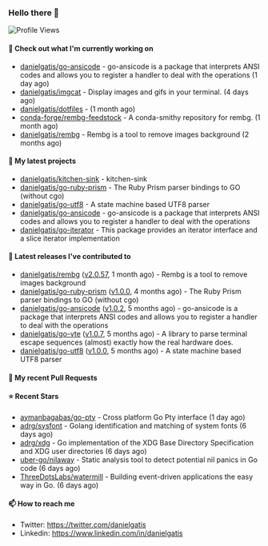 ### Hello there 👋

![Profile Views](https://komarev.com/ghpvc/?username=danielgatis&label=PROFILE+VIEWS)

#### 👷 Check out what I'm currently working on

- [danielgatis/go-ansicode](https://github.com/danielgatis/go-ansicode) - go-ansicode is a package that interprets ANSI codes and allows you to register a handler to deal with the operations (1 day ago)
- [danielgatis/imgcat](https://github.com/danielgatis/imgcat) - Display images and gifs in your terminal. (4 days ago)
- [danielgatis/dotfiles](https://github.com/danielgatis/dotfiles) -  (1 month ago)
- [conda-forge/rembg-feedstock](https://github.com/conda-forge/rembg-feedstock) - A conda-smithy repository for rembg. (1 month ago)
- [danielgatis/rembg](https://github.com/danielgatis/rembg) - Rembg is a tool to remove images background (2 months ago)

#### 🌱 My latest projects

- [danielgatis/kitchen-sink](https://github.com/danielgatis/kitchen-sink) - kitchen-sink
- [danielgatis/go-ruby-prism](https://github.com/danielgatis/go-ruby-prism) - The Ruby Prism parser bindings to GO (without cgo)
- [danielgatis/go-utf8](https://github.com/danielgatis/go-utf8) - A state machine based UTF8 parser
- [danielgatis/go-ansicode](https://github.com/danielgatis/go-ansicode) - go-ansicode is a package that interprets ANSI codes and allows you to register a handler to deal with the operations
- [danielgatis/go-iterator](https://github.com/danielgatis/go-iterator) - This package provides an iterator interface and a slice iterator implementation

#### 🔭 Latest releases I've contributed to

- [danielgatis/rembg](https://github.com/danielgatis/rembg) ([v2.0.57](https://github.com/danielgatis/rembg/releases/tag/v2.0.57), 1 month ago) - Rembg is a tool to remove images background
- [danielgatis/go-ruby-prism](https://github.com/danielgatis/go-ruby-prism) ([v1.0.0](https://github.com/danielgatis/go-ruby-prism/releases/tag/v1.0.0), 4 months ago) - The Ruby Prism parser bindings to GO (without cgo)
- [danielgatis/go-ansicode](https://github.com/danielgatis/go-ansicode) ([v1.0.2](https://github.com/danielgatis/go-ansicode/releases/tag/v1.0.2), 5 months ago) - go-ansicode is a package that interprets ANSI codes and allows you to register a handler to deal with the operations
- [danielgatis/go-vte](https://github.com/danielgatis/go-vte) ([v1.0.7](https://github.com/danielgatis/go-vte/releases/tag/v1.0.7), 5 months ago) - A library to parse terminal escape sequences (almost) exactly how the real hardware does.
- [danielgatis/go-utf8](https://github.com/danielgatis/go-utf8) ([v1.0.0](https://github.com/danielgatis/go-utf8/releases/tag/v1.0.0), 5 months ago) - A state machine based UTF8 parser

#### 🔨 My recent Pull Requests


#### ⭐ Recent Stars

- [aymanbagabas/go-pty](https://github.com/aymanbagabas/go-pty) - Cross platform Go Pty interface (1 day ago)
- [adrg/sysfont](https://github.com/adrg/sysfont) - Golang identification and matching of system fonts (6 days ago)
- [adrg/xdg](https://github.com/adrg/xdg) - Go implementation of the XDG Base Directory Specification and XDG user directories (6 days ago)
- [uber-go/nilaway](https://github.com/uber-go/nilaway) - Static analysis tool to detect potential nil panics in Go code (6 days ago)
- [ThreeDotsLabs/watermill](https://github.com/ThreeDotsLabs/watermill) - Building event-driven applications the easy way in Go. (6 days ago)

#### 📫 How to reach me

- Twitter: https://twitter.com/danielgatis
- Linkedin: https://www.linkedin.com/in/danielgatis
